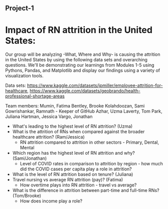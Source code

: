 ## Project-1

# Impact of RN attrition in the United States:
Our group will be analyzing -What, Where and Why- is causing the attrition in the United States by using the following data sets and overarching questions. We'll be demonstrating our learnings from Modules 1-5 using Pythons, Pandas, and Matplotlib and display our findings using a variety of visualization tools.

Data sets: https://www.kaggle.com/datasets/jpmiller/employee-attrition-for-healthcare, https://www.kaggle.com/datasets/geobrando/health-professional-shortage-areas

Team members:
Mumin, Fatima
Bentley, Brooke
Kolahdoozan, Sami
Gowrishankar, Ramnath - Keeper of GitHub
Azhar, Uzma
Laverty, Tom
Park, Juliana
Hartman, Jessica
Vargo, Jonathan

- What's leading to the highest level of RN attrition? (Uzma)
- What is the attrition of RNs when compared against the broader healthcare attrition? (Ram/Jessica)
    - RN attrition compared to attrition in other sectors - Primary, Dental, Mental
- Which region has the highest level of RN attrition and why? (Sami/Jonathan)
    - Level of COVID rates in comparison to attrition by region - how much did the COVID cases per capita play a role in attrition?
- What is the level of RN attrition based on tenure? (Juliana)
- Travel nursing vs average RN attrition (pay)? (Fatima)
    - How overtime plays into RN attrition - travel vs average?
- What is the difference in attrition between part-time and full-time RNs? (Tom/Brooke)
    - How does income play a role? 
